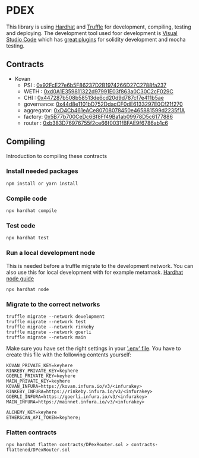 # PDEX

This library is using [Hardhat](https://hardhat.org/getting-started/) and [Truffle](https://www.trufflesuite.com/docs/truffle/getting-started/running-migrations) for development, compiling, testing and deploying. The development tool used foor development is [Visual Studio Code](https://code.visualstudio.com/) which has [great plugins](https://hardhat.org/guides/vscode-tests.html) for solidity development and mocha testing.

## Contracts

* Kovan
  * PSI : [0x92FcE27e6b5F86237D2B1974266D27C2788fa237](https://kovan.etherscan.io/address/0x92FcE27e6b5F86237D2B1974266D27C2788fa237)
  * WETH : [0xd0A1E359811322d97991E03f863a0C30C2cF029C](https://kovan.etherscan.io/address/0xd0A1E359811322d97991E03f863a0C30C2cF029C)
  * CHI : [0x447287b508b58513de6cd20d9d787cf7e411b5ae](https://kovan.etherscan.io/address/0x447287b508b58513de6cd20d9d787cf7e411b5ae)
  * governance: [0x44d8e1101bD752DdacCF0dE6133297E0Cf21f270](https://kovan.etherscan.io/address/0x44d8e1101bD752DdacCF0dE6133297E0Cf21f270)
  * aggregator: [0xD4Cb461eACe80708078450e465881599d2235f1A](https://kovan.etherscan.io/address/0xD4Cb461eACe80708078450e465881599d2235f1A)
  * factory: [0x5B77b700CeDc6Bf8Ff49Ba1ab09978D5c6177886](https://kovan.etherscan.io/address/0x5B77b700CeDc6Bf8Ff49Ba1ab09978D5c6177886)
  * router : [0xb383D76976755f2ce66f0031fBFAE9f6786ab1c6](https://kovan.etherscan.io/address/0xb383D76976755f2ce66f0031fBFAE9f6786ab1c6)

## Compiling

Introduction to compiling these contracts

### Install needed packages

```npm
npm install or yarn install
```

### Compile code

```npm
npx hardhat compile
```

### Test code

```node
npx hardhat test
```

### Run a local development node

This is needed before a truffle migrate to the development network. You can also use this for local development with for example metamask. [Hardhat node guide](https://hardhat.org/hardhat-network/)

```node
npx hardhat node
```

### Migrate to the correct networks

```node
truffle migrate --network development
truffle migrate --network test
truffle migrate --network rinkeby
truffle migrate --network goerli
truffle migrate --network main
```

Make sure you have set the right settings in your ['.env' file](https://www.npmjs.com/package/dotenv). You have to create this file with the following contents yourself:

```node
KOVAN_PRIVATE_KEY=keyhere
RINKEBY_PRIVATE_KEY=keyhere
GOERLI_PRIVATE_KEY=keyhere
MAIN_PRIVATE_KEY=keyhere
KOVAN_INFURA=https://kovan.infura.io/v3/<infurakey>
RINKEBY_INFURA=https://rinkeby.infura.io/v3/<infurakey>
GOERLI_INFURA=https://goerli.infura.io/v3/<infurakey>
MAIN_INFURA=https://mainnet.infura.io/v3/<infurakey>

ALCHEMY_KEY=keyhere
ETHERSCAN_API_TOKEN=keyhere;
```

### Flatten contracts

```node
npx hardhat flatten contracts/DPexRouter.sol > contracts-flattened/DPexRouter.sol
```
